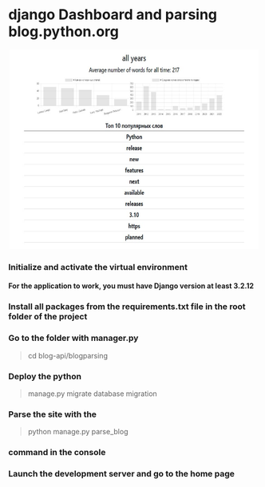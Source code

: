 # django Dashboard and parsing blog.python.org

<p align="center">
   <img src="images/img_0001.jpg" alt="[YOUR_ALT]" width="500" height="400"/>
</p>

### Initialize and activate the virtual environment

#### For the application to work, you must have Django version at least 3.2.12

### Install all packages from the requirements.txt file in the root folder of the project
### Go to the folder with  manager.py  
  > cd blog-api/blogparsing
### Deploy the python 
  > manage.py migrate database migration 
### Parse the site with the 
  > python manage.py parse_blog 
### command in the console
### Launch the development server and go to the home page
